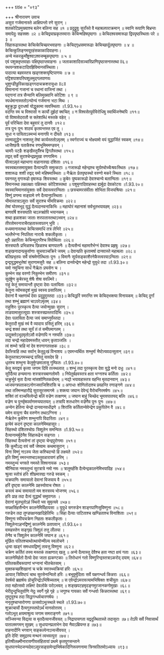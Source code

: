 +++
title = "०९३"

+++
श्रीनारायण उवाच  
असुरा गर्जमानास्ते आक्षिपन्तो रणे सुरान् ।  
शतकोटिप्रमुख्याश्च बलेन बलिना सह ॥१ ॥
प्रदुद्रुवुः सुराँस्ते वै महाबलपराक्रमान् ॥
स्वानि रूपाणि बिभ्रन्तः समापेदुः सहस्रशः ॥२ ॥
केचिद्व्याघ्रकृतस्वाराः केचिन्महिषपृष्ठगाः ॥
केचिदश्वसमारूढा द्विपपृष्ठस्थिताः परे ॥ ३ ॥  
सिंहारूढास्तथा केचित्केचिच्छरभवाहनाः ॥
केचिद्गृध्रसमारूढाः केचिच्छार्दूलपृष्ठगाः ॥ ४ ॥  
केचित्कुलिङ्गमयूरहंसकाकादिवाहनाः।  
अन्ये मकरकूर्मोष्ट्रश्वाऽश्वजम्बूकपृष्ठगाः ॥ ५ ॥  
एवं पशुक्लृप्तवाहाः पक्षिपृष्ठाप्तवाहनाः ॥
जलाकाशादिसञ्चारिप्राणिपृष्ठासनास्तथा ll६॥  
रथयन्त्रशकटादिवह्रिविमानसंस्थिताः।  
पादात्या बहवस्तत्र खड्गशक्त्यृष्टिपाणयः ॥ ७ ॥  
पट्टिशपाशपरिघशूलमुद्गलपाणयः  
भूशुण्डीछुरिकाखड्गगदाचक्रशरायुधाः Il८ll  
विमानानां गजानां च रथानां वाजिनां तथा ।  
पद्गानां तत्र सैन्यानि बलिमुख्यानि कोटिशः ॥ ९ ॥  
स्पर्धमानास्ततोऽन्योन्यं गर्जमाना भटा मिथः ।  
बहुक्रुद्धा दुराधर्षा योद्धुकामा व्यवस्थिताः ॥1.93.१०॥  
वदन्ति स्म च विश्वासो न कार्यो दुर्हृदां क्वचित् ॥
न विश्वसेत्पूर्वविरोधिषु स्वार्थिजनेष्वपि ॥११॥  
यो विश्वसेदरातौ स क्लेशाब्धिं मस्तके वहेत् ।  
पूर्वं परिचिता देवा बहुवारं तु दानवैः ॥१२॥  
तत्र पुनः पुनः शाठ्यं कृतवन्तस्त एव तु ।  
सुधा न पायिताऽस्मभ्यं मनागपि न दीयते ॥१३॥  
तस्माद्युद्धेन नाशस्तु तेषां कार्यस्ततोऽमृतम् ॥
स्वर्गराज्यं च भोक्ष्यामो वयं युद्धार्जितं स्वकम् ॥१४॥  
ध्वजैश्छत्रैः पताकैश्च रणभूमिममण्डयन् ।  
चामरैः पटहैः शङ्खैस्तूर्यैश्च द्विगलैस्तथा ॥१५॥  
तद्वत् सर्वे सुराश्चेन्द्रप्रमुखा रणगामिनः ।  
पीत्वाऽमृतं महाभागा वाहानारुह्य दंशिताः ॥१६॥  
स्वस्वबलसमायुक्ता दैत्यान्प्रति समुत्कटाः ॥
गजारूढो महेन्द्रश्च सूर्यश्चोच्चैःश्रवःस्थितः ॥१७॥  
शशारूढः शशी तद्वद् यमो महिषमास्थितः ॥
नैर्ऋतः प्रेतपृष्ठस्थो वरुणो मकरे स्थितः ॥१८॥  
पवनस्तु मृगारूढो वृषारूढः शिवस्तथा ॥
कुबेरः पुष्पकारूढो देवाश्चान्ये बलान्विताः ॥१९॥  
विमानस्था लक्षलक्षाः पक्षिस्थाः कोटिशस्तथा ॥
पशुमृगादिवाहस्था ह्यर्बुदा देवकोटयः ॥1.93.२०॥  
स्वस्वाभिमानसंयुक्ताः सर्वे देवास्त्वरान्विताः ॥
छत्रचामरसंवीताः शोभिता विजयश्रियाः ॥२१॥  
विष्णुं प्रणम्य सङ्ग्रामे रणे दैत्यानुपस्थिताः ।  
भीमास्तत्राऽसुराः सर्वे सुराश्च भीमविक्रमाः ॥२२॥  
तेषां घोरमभूद् युद्धं दैत्यदानवनाकिभिः ॥
महाघोरं महानाशं सर्वभूतभयावहम् ॥२३॥  
बाणवर्षि शस्त्रघाति चाऽस्त्रक्षेपि भयानकम् ।  
शब्दा हृन्नाशका जाताः शरपातास्तथाऽभवन् ॥२४॥  
तीरतोमरनाराचैराहतास्त्वपतन् भुवि ।  
वध्यमानास्तथा केचित्समाधिं तत्र लेभिरे ॥२५॥  
भल्लैर्भग्ना निपतिता नाराचैः शकलीकृताः ।  
क्षुरैः प्रहारिताः केचिन्मुद्गरैश्च विपोथिताः ॥२६॥  
शस्त्रघातैः प्रभिन्नाश्च छिन्नाश्च बाणपातनैः ॥
दैत्यसैन्यं महामारैर्भग्नं देवाश्च प्रहृषुः ॥२७॥  
शङ्खनादान्प्रकुर्वाणाः सूचयाञ्चक्रिरे जयम् ॥
देवान्प्रति कृतामर्षा दानवास्ते महाबलाः ॥२८॥  
बलिप्रभृतयः सर्वे संश्रमेणोत्थिताः पुनः ॥
विमानैः सूर्यसङ्काशैरनेकैस्त्वरयाऽन्विताः ॥२९॥  
द्वन्द्वयुद्धमभूत्तेषां सुराणामसुरैः सह ॥
बलिना दानवेन्द्रेण महेन्द्रो युयुधे तदा ॥1.93.३०॥  
यमो नमुचिना सार्धं नैर्ऋतः प्रघसेन च ।  
कुम्भेन सह वरुणो निकुम्भेन समीरणः ॥३१॥  
सुदंष्ट्रेण कुबेरस्तु शेषैः शेषा ववल्मिरे।  
राहुं केतुं समायान्तौ दृष्ट्वा देवाः पलायिताः ॥३२॥  
केतुना व्योमसदृशं मुखं स्वस्य प्रसारितम् ।  
देवानां वै भक्षणार्थं देवाः प्रदुद्रुवुस्तदा ॥३३॥
केचिद्धरिं स्मरन्ति स्म केचिद्भक्त्या विनायकम् ॥
केचिद् दुर्गां तथा शम्भुं ब्रह्माणं चाऽपरेऽमृतम् ॥३४॥  
राहुशिरः पुरस्कृत्य दैत्या जयोन्मुखाः सुरान् ।  
ताडयामासुरत्युग्राः शस्त्रास्त्रप्रस्तरादिभिः ॥३५॥  
देवाः पलायिता दैत्या जयं समाप्नुवँस्तदा ।  
केतुरादौ मुखं स्वं वै व्यादाय ग्रसितुं हरिम् ॥३६॥  
चन्द्रं शक्तं तथा सूर्यं तं तं समीपमागतम् ।  
उद्युक्तोऽभूदमृतोऽसौ वज्रेणापि न नश्यति ॥३७॥  
तदा चन्द्रो महादेवमस्तौत् धावन् कृताञ्जलिः ।  
त्वं शम्भो त्राहि मां देव शरणागतरक्षक ॥३८॥  
देवाँस्त्राहि तथा सर्वान् केतुदुःखं विनाशय ॥
एवमभ्यर्थितः शम्भुर्मा भैष्टेत्यवदत्सुतान् ॥३९॥  
केतुस्तत्राऽगमच्चन्द्रं ग्रसितुं यावदेव हि ।  
धृतश्च शम्भुना केतुर्मुण्डमालासु गुम्फितः ॥1.93.४०॥  
केतू रूपद्वयं कृत्वा जगाम दिवि तत्स्थलात् ॥
शम्भुं तदा पुरस्कृत्य देवा युद्धे मनो दधुः ॥४१॥  
सुरैर्दैत्या हन्यमानाः शस्त्रास्त्रबाणतोमरैः ॥
निपेतुर्बहवस्तत्र क्षता भग्नाश्च कर्तिताः ॥४२॥  
चक्रुर्भुवं मृता दैत्या मांसशोणितकर्दमाम् ॥
नद्यो भयावहास्तत्र वहन्ति मृतदानवान् ॥४३॥  
ध्वजयन्त्रपताकाऽनोगजवाजिशिरांसि च ॥
अगाधाः शोणितोदाश्च प्रवहन्ति रणाङ्गणे ॥४४॥  
तथा तस्मिन्महारौद्रे सुरासुरसमागमे ॥
शक्त्या जघान देवेन्द्रं वैरोचनिरमर्षणः ॥४५॥  
शक्तिं तां वञ्चयित्वेन्द्रो बलिं वज्रेण तत्क्षणम् ॥
जघान बाहुं चिच्छेद भूमावपातयद् बलिः ॥४६॥  
वज्रेण च पुनर्वृषपर्वाणमप्यपातयत् ॥
तत्रापि शतधारेण वज्रेणैव पुनः पुनः ॥४७॥  
अन्येन हेतिना चेन्द्रो दानवानवधीद्रणे ॥
शिरांसि कर्तितान्येवेन्द्रेण प्रकुपितेन वै ॥४८॥  
यमेन वायुना चैव वरुणेन तथाऽग्निना ।  
नैर्ऋतेन कुबेरेण शम्भुनापि विदारिताः ॥४९॥  
इत्येवं कदनं दृष्ट्वा कालनेमिमहासुरः।  
सिंहस्थो दंशितश्चोग्रः त्रिशूलेन समन्वितः ॥1.93.५०॥  
दैत्यानामर्बुदेनैव सिंहारूढेन सङ्गतः ।  
सिंहस्थां दैत्यसेनां तां दृष्ट्वा चेन्द्रपुरोगमाः ॥५१॥  
किं कुर्मोऽद्य वयं सर्वे जेष्यामः कथमासुरान् ।  
विना विष्णुं नाऽस्य जेता कश्चिदन्यो हि लक्ष्यते ॥५२॥  
इति विष्णुं स्मरन्तश्चाऽस्तुवन्नारायणं हरिम् ।  
नमस्तुभ्यं भगवते नमस्ते विश्वनायक ॥५३॥  
श्रीनिवास नमस्तुभ्यं सुरत्रात्रे नमो नमः ॥
त्रातुमर्हसि दैत्येन्द्रकालनेमिभयादिह ॥५४॥  
श्रुत्वा स्तोत्रं हरिः शीघ्रमारुह्य गरुडे स्वकम् ।  
चक्रपाणिः समायातो देवानां विजयाय वै ॥५५॥  
हरिं दृष्ट्वा कालनेमिः प्रहस्योवाच रोषतः ।  
कस्त्वं कथं समायातो मम शस्त्रस्य भोजनम् ॥५६॥  
हरिः प्राह तदा दैत्यं युद्धार्थं समुपागतः ।  
देवानां मूलभूतोऽहं स्थिरो भव सुमृत्यवे ॥५७॥  
सपक्षसिंहसैन्येन कालनेमिर्विहायसा ॥
युयुधे सगरुडेन शाङ्गपाणिसुविष्णुना ॥५८॥  
गरुडेन तदा तुण्डपक्षनखादिहेतिभिः ॥
सिंहा दैत्याः पाटिताश्च खण्डिताश्च विनाशिताः ॥५९॥  
विष्णुना स्वीयचक्रेण निहताः शकलीकृताः ।  
त्रिशूलेनाऽहनद्विष्णुं कालनेमिः प्रतापवान् ॥1.93.६०॥  
वामहस्तेन सङ्गृह्य त्रिशूलं तत्तु लीलया ।  
तेनैव च त्रिशूलेन कालनेमिं जघान ह ॥६१॥  
मूर्छितः पतितश्चाथोत्थायोन्मील्य स्वलोचने ।  
धृत्वा खड्गं समधावद्विष्णुं तावत्तु विष्णुना ॥६२॥  
चक्रेण कर्तितं तस्य मस्तकं तत्क्षणात् खलु ॥
अन्ये दैत्यास्तु देवैश्च हता नष्टा क्षयं गताः ॥६३॥  
कालनेमिर्हतो दैत्यो देवा जाता ह्यकण्टकाः ॥
तिरोधानं गतो विष्णुरिन्द्रस्तत्राऽकरोद् दयाम् ॥६४॥  
पतितक्लीबरूपाणां भग्नानां भीतचेतसाम् ।  
मुक्तकच्छशिखानां च चक्रे स्वास्थ्यक्रियां हरिः ॥६५॥  
आयात् त्रिविष्टपं चाथ सुरसेनान्वितो हरिः ॥
बभूवुर्मुदिताः सर्वे यक्षगन्धर्व किन्नराः ॥६६॥  
देवर्षयो ब्रह्मर्षयः प्रोचुरिन्द्रोऽभिषिच्यताम् ॥
स एवेन्द्रोऽमरावत्यामभिषिक्तः शचीयुतः ॥६७॥  
तदा महोत्सवो लक्ष्मि! देवलोके परोऽभवत् ॥
शङ्खपटहमृदङ्गमुरजानकगोमुखाः ॥६८॥  
भेरीदुन्दुभितूर्याणि नेदुः स्वर्गे गृहे गृहे ॥
जगुश्च गायकाः सर्वे गन्धर्वाः किन्नरास्तथा ॥६९॥  
तुष्टुवुश्च तदा सिद्धगन्धर्वचारणर्षयः ।  
ननृतुश्चाप्सरोगणा उत्सवोऽभूत्स्थले स्थले ॥1.93.७०॥  
शुक्राचार्यो दैत्यगुरुस्तपोऽर्थं मानसोत्तरम् ।  
गतोऽभूत् क्षयमाश्रुत्य जगाम समराङ्गणे ॥७१॥  
सञ्जिवन्या विद्यया स मृतदैत्यानजीवयत् ॥
निद्रापायगता यद्वदुत्थितास्ते तदासुराः ॥७॥
तेऽपि सर्वे निवासार्थं पातालमगमन् सुखम् ॥
सुधापानप्रलाभेन देवा नैवाऽम्रियन्त ह ॥७३॥  
वाहनादीनि भगवान् सङ्कल्पेनाऽप्यजीवयत् ।  
इति देवि! समुद्रस्य मन्थनं त्वभवत्पुरा ॥७४।  
इतिश्रीलक्ष्मीनारायणीयसंहितायां प्रथमे कृतयुगसन्ताने सुधापानभेदजन्यदेवाऽसुरसङ्ग्रामेन्द्राभिषेकादिनिरूपणनामा त्रिनवतितमोऽध्यायः ॥९३॥  
    
